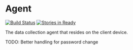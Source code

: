 Agent
=====
[![Build Status](https://travis-ci.org/GUI2BCD/Agent.png?branch=master)](https://travis-ci.org/GUI2BCD/Agent)
[![Stories in Ready](https://badge.waffle.io/GUI2BCD/Agent.png?label=ready)](https://waffle.io/GUI2BCD/Agent)

The data collection agent that resides on the client device.

TODO:
Better handling for password change
